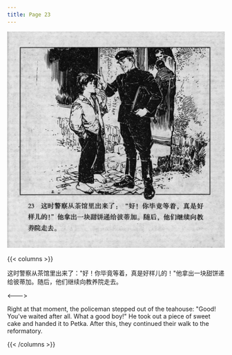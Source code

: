 ```yaml
---
title: Page 23
---
```


![biao page](./../../images/biao/seifert0726_biao_0027_023.jpg)

{{< columns >}}

这时警察从茶馆里出来了："好！你毕竟等着，真是好样儿的！"他拿出一块甜饼递给彼蒂加。随后，他们继续向教养院走去。

<--->

Right at that moment, the policeman stepped out of the teahouse: "Good! You've waited after all. What a good boy!" He took out a piece of sweet cake and handed it to Petka. After this, they continued their walk to the reformatory.

{{< /columns >}}

